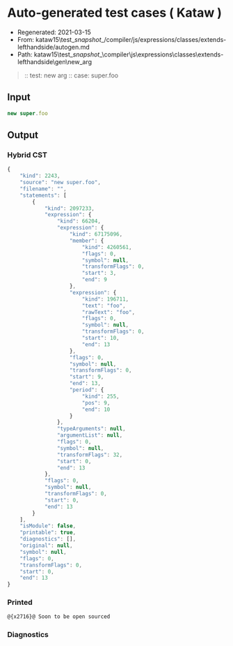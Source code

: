 # Auto-generated test cases ( Kataw )
- Regenerated: 2021-03-15
- From: kataw15\test\__snapshot__/compiler/js/expressions/classes/extends-lefthandside/autogen.md
- Path: kataw15\test\__snapshot__\compiler\js\expressions\classes\extends-lefthandside\gen\new_arg
> :: test: new arg
> :: case: super.foo
## Input

`````js
new super.foo
`````

## Output

### Hybrid CST

```javascript
{
    "kind": 2243,
    "source": "new super.foo",
    "filename": "",
    "statements": [
        {
            "kind": 2097233,
            "expression": {
                "kind": 66204,
                "expression": {
                    "kind": 67175096,
                    "member": {
                        "kind": 4260561,
                        "flags": 0,
                        "symbol": null,
                        "transformFlags": 0,
                        "start": 3,
                        "end": 9
                    },
                    "expression": {
                        "kind": 196711,
                        "text": "foo",
                        "rawText": "foo",
                        "flags": 0,
                        "symbol": null,
                        "transformFlags": 0,
                        "start": 10,
                        "end": 13
                    },
                    "flags": 0,
                    "symbol": null,
                    "transformFlags": 0,
                    "start": 9,
                    "end": 13,
                    "period": {
                        "kind": 255,
                        "pos": 9,
                        "end": 10
                    }
                },
                "typeArguments": null,
                "argumentList": null,
                "flags": 0,
                "symbol": null,
                "transformFlags": 32,
                "start": 0,
                "end": 13
            },
            "flags": 0,
            "symbol": null,
            "transformFlags": 0,
            "start": 0,
            "end": 13
        }
    ],
    "isModule": false,
    "printable": true,
    "diagnostics": [],
    "original": null,
    "symbol": null,
    "flags": 0,
    "transformFlags": 0,
    "start": 0,
    "end": 13
}
```

### Printed

```javascript
@{x2716}@ Soon to be open sourced
```

### Diagnostics

```javascript

```

